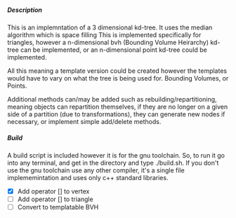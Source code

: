 ##### Description
This is an implemntation of a 3 dimensional kd-tree. It uses the median algorithm which is space filling
This is implemented specifically for triangles, however a n-dimensional bvh (Bounding Volume Heirarchy) kd-tree can be implemented, or an n-dimensional point kd-tree could be implemented.

All this meaning a template version could be created however the templates would have to vary on what the tree is being used for. Bounding Volumes, or Points. 

Additional methods can/may be added such as rebuilding/repartitioning, meaning objects can repartition themselves, if they are no longer on a given side of a partition (due to transformations), they can generate new nodes if necessary, or implement simple add/delete methods.

##### Build
A build script is included however it is for the gnu toolchain. So, to run it go into any terminal, and get in the directory and type ./build.sh. If you don't use the gnu toolchain use any other compiler, it's a single file implememintation and uses only c++ standard libraries.

- [x] Add operator [] to vertex
- [ ] Add operator [] to triangle 
- [ ] Convert to templatable BVH
